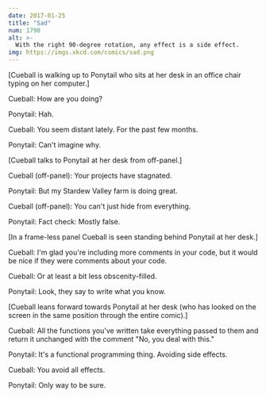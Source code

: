 ```yaml
---
date: 2017-01-25
title: "Sad"
num: 1790
alt: >-
  With the right 90-degree rotation, any effect is a side effect.
img: https://imgs.xkcd.com/comics/sad.png
---
```

[Cueball is walking up to Ponytail who sits at her desk in an office chair typing on her computer.]

Cueball: How are you doing?

Ponytail: Hah.

Cueball: You seem distant lately. For the past few months.

Ponytail: Can't imagine why.

[Cueball talks to Ponytail at her desk from off-panel.]

Cueball (off-panel): Your projects have stagnated.

Ponytail: But my Stardew Valley farm is doing great.

Cueball (off-panel): You can't just hide from everything.

Ponytail: Fact check: Mostly false.

[In a frame-less panel Cueball is seen standing behind Ponytail at her desk.]

Cueball: I'm glad you're including more comments in your code, but it would be nice if they were comments about your code.

Cueball: Or at least a bit less obscenity-filled.

Ponytail: Look, they say to write what you know.

[Cueball leans forward towards Ponytail at her desk (who has looked on the screen in the same position through the entire comic).]

Cueball: All the functions you've written take everything passed to them and return it unchanged with the comment "No, you deal with this."

Ponytail: It's a functional programming thing. Avoiding side effects.

Cueball: You avoid all effects.

Ponytail: Only way to be sure.